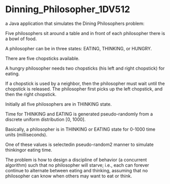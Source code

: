 # Dinning_Philosopher_1DV512

a Java application that simulates the
Dining Philosophers problem:

Five philosophers sit around a table and in front of each philosopher there is a bowl of food.

A philosopher can be in three states: EATING, THINKING, or HUNGRY. 

There are five chopsticks available.

A hungry philosopher needs two chopsticks (his left and right chopstick) for eating.

If a chopstick is used by a neighbor, then the philosopher must wait until the chopstick is released. 
The philosopher first picks up the left chopstick, and then the right chopstick.

Initially all five philosophers are in THINKING state. 

Time for THINKING and EATING is generated pseudo-randomly from a discrete uniform distribution [0, 1000].

Basically, a philosopher is in THINKING or EATING state for 0-1000 time units (milliseconds).

One of these values is selectedin pseudo-random2 manner to simulate thinkingor eating time.


The problem is how to design a discipline of behavior (a concurrent algorithm) such that no philosopher will starve; i.e., each can forever continue to alternate between eating and thinking, assuming that no philosopher can know when others may want to eat or think.
